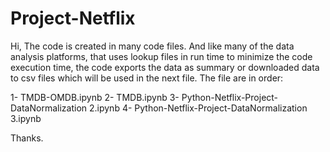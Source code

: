 # Project-Netflix

Hi,
The code is created in many code files. And like many of the data analysis platforms, that uses lookup files in run time to minimize the code execution time, the code exports the data as summary or downloaded data to csv files which will be used in the next file.
The file are in order:

1- TMDB-OMDB.ipynb
2- TMDB.ipynb
3- Python-Netflix-Project-DataNormalization 2.ipynb
4- Python-Netflix-Project-DataNormalization 3.ipynb

Thanks.
